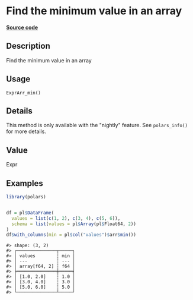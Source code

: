 

# Find the minimum value in an array

[**Source code**](https://github.com/pola-rs/r-polars/tree/mkdocs-matrial-search-preview/R/expr__array.R#L47)

## Description

Find the minimum value in an array

## Usage

<pre><code class='language-R'>ExprArr_min()
</code></pre>

## Details

This method is only available with the "nightly" feature. See
<code>polars_info()</code> for more details.

## Value

Expr

## Examples

``` r
library(polars)


df = pl$DataFrame(
  values = list(c(1, 2), c(3, 4), c(5, 6)),
  schema = list(values = pl$Array(pl$Float64, 2))
)
df$with_columns(min = pl$col("values")$arr$min())
```

    #> shape: (3, 2)
    #> ┌───────────────┬─────┐
    #> │ values        ┆ min │
    #> │ ---           ┆ --- │
    #> │ array[f64, 2] ┆ f64 │
    #> ╞═══════════════╪═════╡
    #> │ [1.0, 2.0]    ┆ 1.0 │
    #> │ [3.0, 4.0]    ┆ 3.0 │
    #> │ [5.0, 6.0]    ┆ 5.0 │
    #> └───────────────┴─────┘
